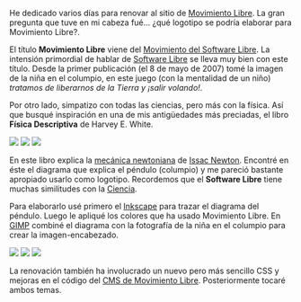 
He dedicado varios días para renovar al sitio de [Movimiento Libre](http://www.movimientolibre.com/). La gran pregunta que tuve en mi cabeza fué... ¿qué logotipo se podría elaborar para Movimiento Libre?.

El título **Movimiento Libre** viene del [Movimiento del Software Libre](http://es.wikipedia.org/wiki/Movimiento_del_software_libre). La intensión primordial de hablar de [Software Libre](http://es.wikipedia.org/wiki/Software_libre) se lleva muy bien con este título. Desde la primer publicación (el 8 de mayo de 2007) tomé la imagen de la niña en el columpio, en este juego (con la mentalidad de un niño) _tratamos de liberarnos de la Tierra y ¡salir volando!_.

Por otro lado, simpatizo con todas las ciencias, pero más con la física. Así que busqué inspiración en una de mis antigüedades más preciadas, el libro **Física Descriptiva** de Harvey E. White.

<a href="nueva-imagen-2009/fisica-descriptiva-portada.jpg"><img class="img-responsive" src="nueva-imagen-2009/fisica-descriptiva-portada-small.jpg"></a> <a href="nueva-imagen-2009/fisica-descriptiva-pendulo.jpg"><img class="img-responsive" src="nueva-imagen-2009/fisica-descriptiva-pendulo-small.jpg"></a> <a href="nueva-imagen-2009/fisica-descriptiva-pendulo-zoom.jpg"><img class="img-responsive" src="nueva-imagen-2009/fisica-descriptiva-pendulo-zoom-small.jpg"></a>

En este libro explica la [mecánica newtoniana](http://es.wikipedia.org/wiki/Mec%C3%A1nica_newtoniana) de [Issac Newton](http://es.wikipedia.org/wiki/Isaac_Newton). Encontré en éste el diagrama que explica el péndulo (columpio) y me pareció bastante apropiado usarlo como logotipo. Recordemos que el **Software Libre** tiene muchas similitudes con la [Ciencia](http://es.wikipedia.org/wiki/Ciencia).

Para elaborarlo usé primero el [Inkscape](http://www.inkscape.org/) para trazar el diagrama del péndulo. Luego le apliqué los colores que ha usado Movimiento Libre. En [GIMP](http://www.gimp.org/) combiné el diagrama con la fotografía de la niña en el columpio para crear la imagen-encabezado.

<a href="nueva-imagen-2009/inkscape-pendulo.png"><img class="img-responsive" src="nueva-imagen-2009/inkscape-pendulo-small.jpg"></a> <a href="nueva-imagen-2009/inkscape-movimientolibre-2009.png"><img class="img-responsive" src="nueva-imagen-2009/inkscape-movimientolibre-2009-small.jpg"></a> <a href="nueva-imagen-2009/gimp-encabezado.png"><img class="img-responsive" src="nueva-imagen-2009/gimp-encabezado-small.jpg"></a>

La renovación también ha involucrado un nuevo pero más sencillo CSS y mejoras en el código del [CMS de Movimiento Libre](http://cms.movimientolibre.com/). Posteriormente tocaré ambos temas.
